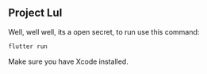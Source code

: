 ## Project Lul

Well, well well, its a open secret, to run use this command:

```bash
flutter run
```

Make sure you have Xcode installed. 
